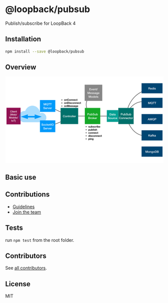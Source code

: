 # @loopback/pubsub

Publish/subscribe for LoopBack 4

## Installation

```sh
npm install --save @loopback/pubsub
```

## Overview

![pubsub](docs/pubsub.png)

## Basic use

## Contributions

- [Guidelines](https://github.com/strongloop/loopback-next/blob/master/docs/CONTRIBUTING.md)
- [Join the team](https://github.com/strongloop/loopback-next/issues/110)

## Tests

run `npm test` from the root folder.

## Contributors

See
[all contributors](https://github.com/strongloop/loopback-next/graphs/contributors).

## License

MIT
